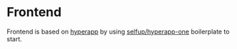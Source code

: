 # Frontend

Frontend is based on [hyperapp](https://github.com/hyperapp/hyperapp) by using [selfup/hyperapp-one](https://github.com/selfup/hyperapp-one) boilerplate to start.

